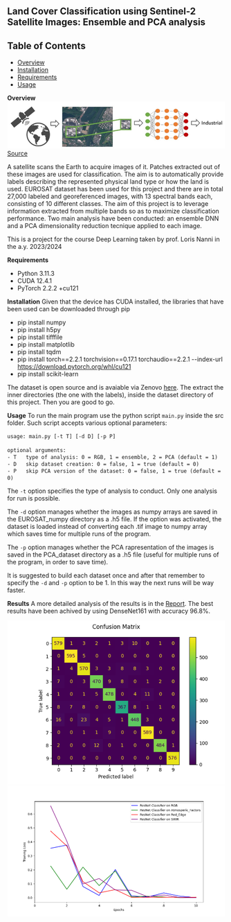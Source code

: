 ## Land Cover Classification using Sentinel-2 Satellite Images: Ensemble and PCA analysis

## Table of Contents
- [Overview](#overview)
- [Installation](#installation)
- [Requirements](#requirements)
- [Usage](#usage)


**Overview**
![Overview Image](data/reference_images/general%20aim.jpg)<br>
[Source](https://arxiv.org/pdf/1709.00029.pdf)


A satellite scans the Earth to acquire images of it. Patches extracted out of these images are used for classification.
The aim is to automatically provide labels describing the represented physical land type or how the land is used.
EUROSAT dataset has been used for this project and there are in total 27,000 labeled 
and georeferenced images, with 13 spectral bands each, consisting of 10 different classes.
The aim of this project is to leverage information extracted from multiple
bands so as to maximize classification performance. 
Two main analysis have been conducted: an ensemble DNN and a PCA dimensionality reduction tecnique applied to each image.

This is a project for the course Deep Learning taken by prof. Loris Nanni in the a.y. 2023/2024

**Requirements** 
- Python 3.11.3
- CUDA 12.4.1
- PyTorch 2.2.2 +cu121

**Installation** 
Given that the device has CUDA installed, the libraries that have been used
can be downloaded through pip
- pip install numpy
- pip install h5py
- pip install tifffile
- pip install matplotlib
- pip install tqdm
- pip install torch==2.2.1 torchvision==0.17.1 torchaudio==2.2.1 --index-url https://download.pytorch.org/whl/cu121
- pip install scikit-learn

The dataset is open source and is avaiable via Zenovo [here](https://zenodo.org/records/7711810/files/EuroSAT_MS.zip?download=1).
The extract the inner directories (the one with the labels), inside the dataset directory of this project. Then you are good to go.

**Usage**
To run the main program use the python script `main.py` inside the src folder. Such script accepts various optional parameters: 

```
usage: main.py [-t T] [-d D] [-p P]

optional arguments:
- T   type of analysis: 0 = RGB, 1 = ensemble, 2 = PCA (default = 1)
- D   skip dataset creation: 0 = false, 1 = true (default = 0)
- P   skip PCA version of the dataset: 0 = false, 1 = true (default = 0)
```

The `-t` option specifies the type of analysis to conduct. Only one analysis for run is possible. 

The `-d` option manages whether the images as numpy arrays are saved in the EUROSAT_numpy directory as a .h5 file. 
If the option was activated, the dataset is loaded instead of converting each .tif image to numpy array which saves time for multiple runs of the program.

The `-p` option manages whether the PCA rapresentation of the images is saved in the PCA_dataset directory as a .h5 file (useful for multiple runs of the program, in order to save time).

It is suggested to build each dataset once and after that remember to specify the `-d` and `-p` option to be 1. In this way the next runs will be way faster.

**Results**
A more detailed analysis of the results is in the [Report](Report.pdf).
The best results have been achived by using DenseNet161 with accuracy 96.8%.

![confusion matrix](data/reference_images/densenet161_ENSEMBLE.png)
![trainloss](data/reference_images/PLOT_densenet161_ENSEMBLE.png)
